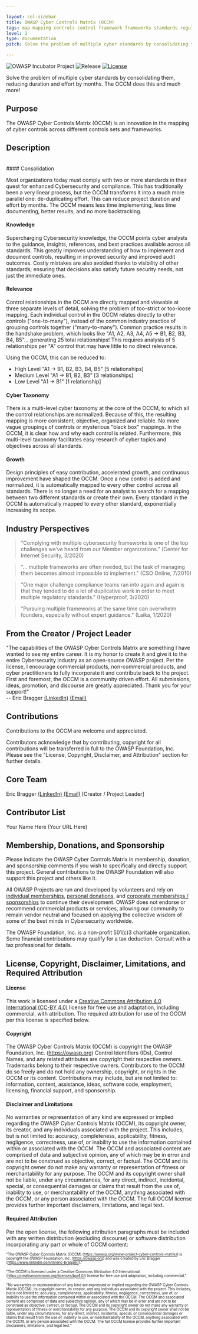 ```yaml
---

layout: col-sidebar
title: OWASP Cyber Controls Matrix (OCCM)
tags: map mapping controls control framework frameworks standards regulations laws guidance practice cyber security cybersecurity OCCM GRC governance risk compliance compliant audit 3PAO matrix related relations relationships
level: 2
type: documentation
pitch: Solve the problem of multiple cyber standards by consolidating them, reducing duration and effort by months!

---
```


![OWASP Incubator Project](https://img.shields.io/badge/OWASP-Incubator%20Project-blue)
![Release](https://img.shields.io/badge/release-tbd-blue)
[![License](https://img.shields.io/badge/license-CC--BY%204.0-blue)](https://creativecommons.org/licenses/by/4.0/)

<p class="callout-mono left">Solve the problem of multiple cyber standards by consolidating them, reducing duration and effort by months. The OCCM does this and much more!</p>

## Purpose

The OWASP Cyber Controls Matrix (OCCM) is an innovation in the mapping of cyber controls across different controls sets and frameworks.
<br>
## Description
<br>
#### Consolidation

Most organizations today must comply with two or more standards in their quest for enhanced Cybersecurity and compliance. This has traditionally been a very linear process, but the OCCM transforms it into a much more parallel one: de-duplicating effort. This can reduce project duration and effort by months. The OCCM means less time implementing, less time documenting, better results, and no more backtracking.
<br>
#### Knowledge

Supercharging Cybersecurity knowledge, the OCCM points cyber analysts to the guidance, insights, references, and best practices available across all standards. This greatly improves understanding of how to implement and document controls, resulting in improved security and improved audit outcomes. Costly mistakes are also avoided thanks to visibility of other standards; ensuring that decisions also satisfy future security needs, not just the immediate ones.
<br>
#### Relevance

Control relationships in the OCCM are directly mapped and viewable at three separate levels of detail, solving the problem of too-strict or too-loose mapping. Each individual control in the OCCM relates directly to other controls ("one-to-many"), instead of the common industry practice of grouping controls together ("many-to-many"). Common practice results in the handshake problem, which looks like "A1, A2, A3, A4, A5 -> B1, B2, B3, B4, B5"... generating 25 total relationships! This requires analysis of 5 relationships per "A" control that may have little to no direct relevance.

Using the OCCM, this can be reduced to:
- High Level	"A1 -> B1, B2, B3, B4, B5"   \[5 relationships]
-	Medium Level	"A1 -> B1, B2, B3"   \[3 relationships]
-	Low Level	"A1 -> B1"   \[1 relationship]

#### Cyber Taxonomy

There is a multi-level cyber taxonomy at the core of the OCCM, to which all the control relationships are normalized. Because of this, the resulting mapping is more consistent, objective, organized and reliable. No more vague groupings of controls or mysterious "black box" mappings. In the OCCM, it is clear how and why each control is related. Furthermore, this multi-level taxonomy facilitates easy research of cyber topics and objectives across all standards.

#### Growth

Design principles of easy contribution, accelerated growth, and continuous improvement have shaped the OCCM. Once a new control is added and normalized, it is automatically mapped to every other control across all standards. There is no longer a need for an analyst to search for a mapping between two different standards or create their own. Every standard in the OCCM is automatically mapped to every other standard, exponentially increasing its scope.

## Industry Perspectives

>"Complying with multiple cybersecurity frameworks is one of the top challenges we’ve heard from our Member organizations." (Center for Internet Security, 3/2020)

>"... multiple frameworks are often needed, but the task of managing them becomes almost impossible to implement." (CSO Online, 7/2010)

>"One major challenge compliance teams ran into again and again is that they tended to do a lot of duplicative work in order to meet multiple regulatory standards." (Hyperproof, 3/2020)

>"Pursuing multiple frameworks at the same time can overwhelm founders, especially without expert guidance." (Laika, 1/2020)

## From the Creator / Project Leader

"The capabilities of the OWASP Cyber Controls Matrix are something I have wanted to see my entire career. It is my honor to create it and give it to the entire Cybersecurity industry as an open-source OWASP project. Per the license, I encourage commercial products, non-commercial products, and cyber practitioners to fully incorporate it and contribute back to the project. First and foremost, the OCCM is a community driven effort. All submissions, ideas, promotion, and discourse are greatly appreciated. Thank you for your support!"
<br>-- Eric Bragger [(LinkedIn)](https://www.linkedin.com/in/eric-bragger/) [(Email)](mailto://eric.bragger@owasp.org)

## Contributions

Contributions to the OCCM are welcome and appreciated.

Contributors acknowledge that by contributing, copyright for all contributions will be transferred in full to the OWASP Foundation, Inc.
Please see the "License, Copyright, Disclaimer, and Attribution" section for further details.

## Core Team

Eric Bragger [(LinkedIn)](https://www.linkedin.com/in/eric-bragger/) [(Email)](mailto://eric.bragger@owasp.org) \[Creator / Project Leader]

## Contributor List

Your Name Here (Your URL Here)

## Membership, Donations, and Sponsorship

Please indicate the OWASP Cyber Controls Matrix in membership, donation, and sponsorship comments if you wish to specifically and directly support this project. General contributions to the OWASP Foundation will also support this project and others like it.

All OWASP Projects are run and developed by volunteers and rely on [individual memberships](https://owasp.org/membership/), [personal donations](https://owasp.org/donate/), and [corporate memberships / sponsorships](https://owasp.org/supporters/) to continue their development. OWASP does not endorse or recommend commercial products or services, allowing our community to remain vendor neutral and focused on applying the collective wisdom of some of the best minds in Cybersecurity worldwide.

The OWASP Foundation, Inc. is a non-profit 501(c)3 charitable organization. Some financial contributions may qualify for a tax deduction. Consult with a tax professional for details.

## License, Copyright, Disclaimer, Limitations, and Required Attribution

#### License

This work is licensed under a [Creative Commons Attribution 4.0 International (CC-BY 4.0)](https://creativecommons.org/licenses/by/4.0/) license for free use and adaptation, including commercial, with attribution. The required attribution for use of the OCCM per this license is specified below.

#### Copyright

The OWASP Cyber Controls Matrix (OCCM) is copyright the OWASP Foundation, Inc. (https://owasp.org) Control Identifiers (IDs), Control Names, and any related attributes are copyright their respective owners. Trademarks belong to their respective owners. Contributors to the OCCM do so freely and do not hold any ownership, copyright, or rights in the OCCM or its content. Contributions may include, but are not limited to: information, content, assistance, ideas, software code, employment, licensing, financial support, and sponsorship.

#### Disclaimer and Limitations

No warranties or representation of any kind are expressed or implied regarding the OWASP Cyber Controls Matrix (OCCM), its copyright owner, its creator, and any individuals associated with the project.  This includes, but is not limited to: accuracy, completeness, applicability, fitness, negligence, correctness, use of, or inability to use the information contained within or associated with the OCCM. The OCCM and associated content are comprised of data and subjective opinion, any of which may be in error and are not to be construed as objective, correct, or factual. The OCCM and its copyright owner do not make any warranty or representation of fitness or merchantability for any purpose. The OCCM and its copyright owner shall not be liable, under any circumstances, for any direct, indirect, incidental, special, or consequential damages or claims that result from the use of, inability to use, or merchantability of the OCCM, anything associated with the OCCM, or any person associated with the OCCM. The full OCCM license provides further important disclaimers, limitations, and legal text.

#### Required Attribution

Per the open license, the following attribution paragraphs must be included with any written distribution (excluding discourse) or software distribution incorporating any part or whole of OCCM content:

<sub><sup>"The OWASP Cyber Controls Matrix (OCCM) (https://owasp.org/www-project-cyber-controls-matrix/) is copyright the OWASP Foundation, Inc. (https://owasp.org) and was created by Eric Bragger (https://www.linkedin.com/in/eric-bragger/)."</sup></sub>

<sub><sup>"The OCCM is licensed under a Creative Commons Attribution 4.0 International (https://creativecommons.org/licenses/by/4.0/) license for free use and adaptation, including commercial."</sup></sub>

<sub><sup>"No warranties or representation of any kind are expressed or implied regarding the OWASP Cyber Controls Matrix (OCCM), its copyright owner, its creator, and any individuals associated with the project.  This includes, but is not limited to: accuracy, completeness, applicability, fitness, negligence, correctness, use of, or inability to use the information contained within or associated with the OCCM. The OCCM and associated content are comprised of data and subjective opinion, any of which may be in error and are not to be construed as objective, correct, or factual. The OCCM and its copyright owner do not make any warranty or representation of fitness or merchantability for any purpose. The OCCM and its copyright owner shall not be liable, under any circumstances, for any direct, indirect, incidental, special, or consequential damages or claims that result from the use of, inability to use, or merchantability of the OCCM, anything associated with the OCCM, or any person associated with the OCCM. The full OCCM license provides further important disclaimers, limitations, and legal text."</sup></sub>
